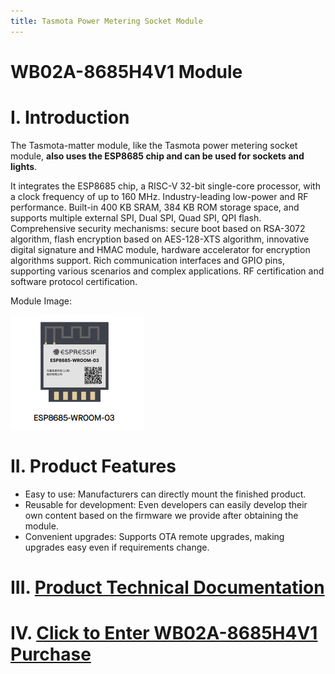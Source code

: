 ```yaml
---
title: Tasmota Power Metering Socket Module
---
```


#  WB02A-8685H4V1 Module

# I. Introduction
The Tasmota-matter module, like the Tasmota power metering socket module, **also uses the ESP8685 chip and can be used for sockets and lights**.

It integrates the ESP8685 chip, a RISC-V 32-bit single-core processor, with a clock frequency of up to 160 MHz.
Industry-leading low-power and RF performance.
Built-in 400 KB SRAM, 384 KB ROM storage space, and supports multiple external SPI, Dual SPI, Quad SPI, QPI flash.
Comprehensive security mechanisms: secure boot based on RSA-3072 algorithm, flash encryption based on AES-128-XTS algorithm, innovative digital signature and HMAC module, hardware accelerator for encryption algorithms support.
Rich communication interfaces and GPIO pins, supporting various scenarios and complex applications.
RF certification and software protocol certification.

Module Image:

![esp32c3 image](/assets/images/matter/8685-03.png)

# II. Product Features

- Easy to use: Manufacturers can directly mount the finished product.
- Reusable for development: Even developers can easily develop their own content based on the firmware we provide after obtaining the module.
- Convenient upgrades: Supports OTA remote upgrades, making upgrades easy even if requirements change.

# III. [Product Technical Documentation](../../services_support/tasmota/WB02A-8685H4V1_datasheet.md)

# IV. [Click to Enter WB02A-8685H4V1 Purchase](../../buy_sample/index.md#esp8685)
